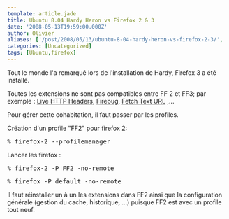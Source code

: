 ```yaml
---
template: article.jade
title: Ubuntu 8.04 Hardy Heron vs Firefox 2 & 3
date: '2008-05-13T19:59:00.000Z'
author: Olivier
aliases: ['/post/2008/05/13/ubuntu-8-04-hardy-heron-vs-firefox-2-3/', '/post/2008/05/13/ubuntu-804-hardy-heron-vs-firefox-2-3/']
categories: [Uncategorized]
tags: [Ubuntu,firefox]
---
```


<p>Tout le monde l'a remarqué lors de l'installation de Hardy, Firefox 3 a été installé.</p> <p>Toutes les extensions ne sont pas compatibles entre FF 2 et FF3; par exemple : <a href="https://addons.mozilla.org/fr/firefox/addon/3829">Live HTTP Headers</a>, <a href="https://addons.mozilla.org/fr/firefox/addon/1843">Firebug</a>, <a href="https://addons.mozilla.org/fr/firefox/addon/518">Fetch Text URL</a> ,...</p> <p>Pour gérer cette cohabitation, il faut passer par les profiles.</p> <p>Création d'un profile &quot;FF2&quot; pour firefox 2:</p> 
<pre class="prettyprint lang-bsh">
% firefox-2 --profilemanager 
</pre>
<p>Lancer les firefox :</p>
<pre class="prettyprint lang-bsh">
% firefox-2 -P FF2 -no-remote 
</pre>
<pre class="prettyprint lang-bsh">
% firefox -P default -no-remote 
</pre>
 <p>Il faut réinstaller un à un les extensions dans FF2 ainsi que la configuration générale (gestion du cache, historique, ...) puisque FF2 est avec un profile tout neuf.</p>
